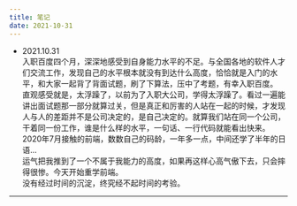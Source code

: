 ```yaml
---
title: 笔记
date: 2021-10-31
---
```


* 2021.10.31  
入职百度四个月，深深地感受到自身能力水平的不足。与全国各地的软件人才们交流工作，发现自己的水平根本就没有到达什么高度，恰恰就是入门的水平，和大家一起背了背面试题，刷了下算法，压中了考题，有幸入职百度。  
直观感受就是，太浮躁了，以前为了入职大公司，学得太浮躁了。看过一遍能讲出面试题那一部分就算过关，但是真正和厉害的人站在一起的时候，才发现人与人的差距并不是公司决定的，是自己决定的。就算我们站在同一个公司，干着同一份工作，谁是什么样的水平，一句话、一行代码就能看出快来。  
2020年7月接触的前端，数数自己的码龄，一年多一点，中间还学了半年的日语...  
运气把我推到了一个不属于我能力的高度，如果再这样心高气傲下去，只会摔得很惨。今天开始重学前端。  
没有经过时间的沉淀，终究经不起时间的考验。    

---

